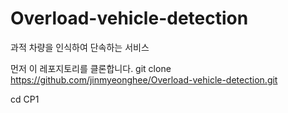 # Overload-vehicle-detection

과적 차량을 인식하여 단속하는 서비스

먼저 이 레포지토리를 클론합니다.
git clone https://github.com/jinmyeonghee/Overload-vehicle-detection.git

cd CP1
